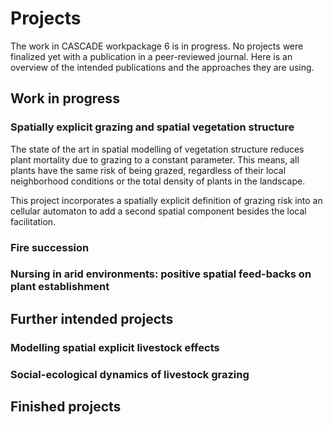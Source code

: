 # Projects

The work in CASCADE workpackage 6 is in progress. No projects were finalized yet with a publication in a peer-reviewed journal. Here is an overview of the intended publications and the approaches they are using.

## Work in progress

### Spatially explicit grazing and spatial vegetation structure

The state of the art in spatial modelling of vegetation structure reduces plant mortality due to grazing to a constant parameter. This means, all plants have the same risk of being grazed, regardless of their local neighborhood conditions or the total density of plants in the landscape.

This project incorporates a spatially explicit definition of grazing risk into an cellular automaton to add a second spatial component besides the local facilitation.

### Fire succession


### Nursing in arid environments: positive spatial feed-backs on plant establishment



## Further intended projects

### Modelling spatial explicit livestock effects

### Social-ecological dynamics of livestock grazing



## Finished projects
